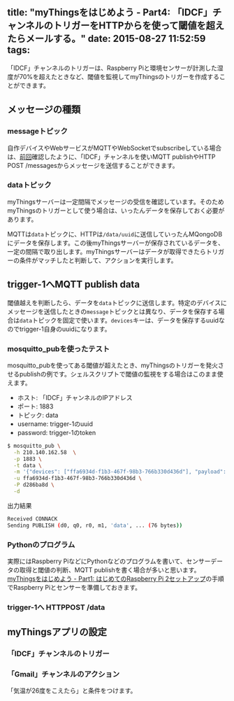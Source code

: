 title: "myThingsをはじめよう - Part4: 「IDCF」チャンネルのトリガーをHTTPからを使って閾値を超えたらメールする。"
date: 2015-08-27 11:52:59
tags:
---

「IDCF」チャンネルのトリガーは、Raspberry Piと環境センサーが計測した湿度が70%を超えたときなど、閾値を監視してmyThingsのトリガーを作成することができます。

## メッセージの種類

### messageトピック

自作デバイスやWebサービスがMQTTやWebSocketでsubscribeしている場合は、[前回](/2015/08/26/mythings-idcfchannel-messaging/)確認したように、「IDCF」チャンネルを使いMQTT publishやHTTP POST /messagesからメッセージを送信することができます。

### dataトピック

myThingsサーバーは一定間隔でメッセージの受信を確認しています。そのためmyThingsのトリガーとして使う場合は、いったんデータを保存しておく必要があります。

MQTTは`data`トピックに、HTTPは`/data/uuid`に送信していったんMQongoDBにデータを保存します。この後myThingsサーバーが保存されているデータを、一定の間隔で取り出します。myThingsサーバーはデータが取得できたらトリガーの条件がマッチしたと判断して、アクションを実行します。


## trigger-1へMQTT publish data


閾値越えを判断したら、データを`data`トピックに送信します。特定のデバイスにメッセージを送信したときの`message`トピックとは異なり、データを保存する場合は`data`トピックを固定で使います。`devices`キーは、データを保存するuuidなのでtrigger-1自身のuuidになります。

### mosquitto_pubを使ったテスト

mosquitto_pubを使ってある閾値が超えたとき、myThingsのトリガーを発火させるpublishの例です。シェルスクリプトで閾値の監視をする場合はこのまま使えます。

* ホスト: 「IDCF」チャンネルのIPアドレス
* ポート: 1883
* トピック: data
* username: trigger-1のuuid
* password: trigger-1のtoken

```bash
$ mosquitto_pub \
  -h 210.140.162.58  \
  -p 1883 \
  -t data \
  -m '{"devices": ["ffa6934d-f1b3-467f-98b3-766b330d436d"], "payload": "servo on"}' \
  -u ffa6934d-f1b3-467f-98b3-766b330d436d \
  -P d286ba8d \
  -d
```

出力結果

```bash
Received CONNACK
Sending PUBLISH (d0, q0, r0, m1, 'data', ... (76 bytes))
```

### Pythonのプログラム

実際にはRaspberry PiなどにPythonなどのプログラムを書いて、センサーデータの取得と閾値の判断、MQTT publishを書く場合が多いと思います。[myThingsをはじめよう - Part1: はじめてのRaspberry Pi 2セットアップ](/2015/07/16/raspberrypi-2-headless-install-2/)の手順でRaspberry Piとセンサーを準備しておきます。



### trigger-1へ HTTPPOST /data


## myThingsアプリの設定

### 「IDCF」チャンネルのトリガー


### 「Gmail」チャンネルのアクション



「気温が26度をこえたら」と条件をつけます。


